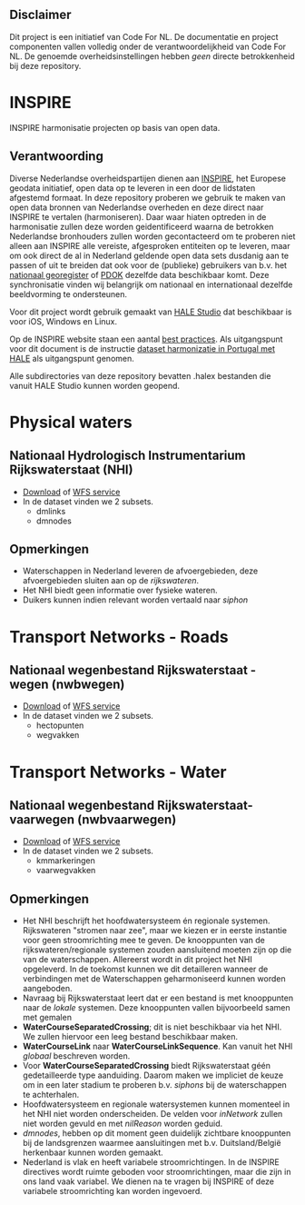 ## Disclaimer

Dit project is een initiatief van Code For NL. De documentatie en project componenten vallen volledig onder de verantwoordelijkheid van Code For NL. De genoemde overheidsinstellingen hebben _geen_ directe betrokkenheid bij deze repository.

# INSPIRE
INSPIRE harmonisatie projecten op basis van open data.

## Verantwoording

Diverse Nederlandse overheidspartijen dienen aan [INSPIRE](http://inspire.ec.europa.eu/), het Europese geodata initiatief, open data op te leveren in een door de lidstaten afgestemd formaat. In deze repository proberen we gebruik te maken van open data bronnen van Nederlandse overheden en deze direct naar INSPIRE te vertalen (harmoniseren). Daar waar hiaten optreden in de harmonisatie zullen deze worden geidentificeerd waarna de betrokken Nederlandse bronhouders zullen worden gecontacteerd om te proberen niet alleen aan INSPIRE alle vereiste, afgesproken entiteiten op te leveren, maar om ook direct de al in Nederland geldende open data sets dusdanig aan te passen of uit te breiden dat ook voor de (publieke) gebruikers van b.v. het [nationaal georegister](http://www.nationaalgeoregister.nl) of [PDOK](https://www.pdok.nl/) dezelfde data beschikbaar komt. Deze synchronisatie vinden wij belangrijk om nationaal en internationaal dezelfde beeldvorming te ondersteunen.

Voor dit project wordt gebruik gemaakt van [HALE Studio](https://www.wetransform.to/downloads/) dat beschikbaar is voor iOS, Windows en Linux.

Op de INSPIRE website staan een aantal [best practices](https://inspire-reference.jrc.ec.europa.eu/implementations). Als uitgangspunt voor dit document is de instructie [dataset harmonizatie in Portugal met HALE](https://inspire-reference.jrc.ec.europa.eu/implementations/land-cover-spatial-datasets-harmonization-portugal-using-hale) als uitgangspunt genomen.

Alle subdirectories van deze repository bevatten .halex bestanden die vanuit HALE Studio kunnen worden geopend.

# Physical waters

## Nationaal Hydrologisch Instrumentarium Rijkswaterstaat (NHI)
* [Download](http://geodata.nationaalgeoregister.nl/nhi/extract/nhi.zip) of [WFS service](https://geodata.nationaalgeoregister.nl/nhi/wfs)
* In de dataset vinden we 2 subsets.
  * dmlinks
  * dmnodes

## Opmerkingen
* Waterschappen in Nederland leveren de afvoergebieden, deze afvoergebieden sluiten aan op de _rijkswateren_. 
* Het NHI biedt geen informatie over fysieke wateren.
* Duikers kunnen indien relevant worden vertaald naar _siphon_

# Transport Networks - Roads

## Nationaal wegenbestand Rijkswaterstaat - wegen (nwbwegen)
* [Download](http://geodata.nationaalgeoregister.nl/nwbwegen/extract/nwbwegen.zip) of [WFS service](https://geodata.nationaalgeoregister.nl/nwbwegen/wfs)
* In de dataset vinden we 2 subsets.
  * hectopunten
  * wegvakken

# Transport Networks - Water

## Nationaal wegenbestand Rijkswaterstaat- vaarwegen (nwbvaarwegen)
* [Download](http://geodata.nationaalgeoregister.nl/nwbvaarwegen/extract/nwbvaarwegen.zip) of [WFS service](https://geodata.nationaalgeoregister.nl/nwbvaarwegen/wfs)
* In de dataset vinden we 2 subsets.
  * kmmarkeringen
  * vaarwegvakken

## Opmerkingen

* Het NHI beschrijft het hoofdwatersysteem én regionale systemen. Rijkswateren "stromen naar zee", maar we kiezen er in eerste instantie voor geen stroomrichting mee te geven. De knooppunten van de rijkswateren/regionale systemen zouden aansluitend moeten zijn op die van de waterschappen. Allereerst wordt in dit project het NHI opgeleverd. In de toekomst kunnen we dit detailleren wanneer de verbindingen met de Waterschappen geharmoniseerd kunnen worden aangeboden.
* Navraag bij Rijkswaterstaat leert dat er een bestand is met knooppunten naar de _lokale_ systemen. Deze knooppunten vallen bijvoorbeeld samen met gemalen
* __WaterCourseSeparatedCrossing__; dit is niet beschikbaar via het NHI. We zullen hiervoor een leeg bestand beschikbaar maken.
* __WaterCourseLink__ naar __WaterCourseLinkSequence__. Kan vanuit het NHI _globaal_ beschreven worden.
* Voor __WaterCourseSeparatedCrossing__ biedt Rijkswaterstaat géén gedetailleerde type aanduiding. Daarom maken we impliciet de keuze om in een later stadium te proberen b.v. _siphons_ bij de waterschappen te achterhalen.
* Hoofdwatersysteem en regionale watersystemen kunnen momenteel in het NHI niet worden onderscheiden. De velden voor _inNetwork_ zullen niet worden gevuld en met _nilReason_ worden geduid.
* _dmnodes_, hebben op dit moment geen duidelijk zichtbare knooppunten bij de landsgrenzen waarmee aansluitingen met b.v. Duitsland/België herkenbaar kunnen worden gemaakt.
* Nederland is vlak en heeft variabele stroomrichtingen. In de INSPIRE directives wordt ruimte geboden voor stroomrichtingen, maar die zijn in ons land vaak variabel. We dienen na te vragen bij INSPIRE of deze variabele stroomrichting kan worden ingevoerd.
